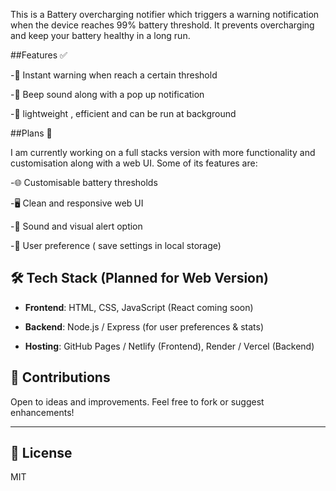 This is a Battery overcharging notifier which triggers a warning notification when the device reaches 99% battery threshold. It prevents overcharging and keep your battery healthy in a long run. 


##Features ✅

-📢 Instant warning when reach a certain threshold 

-📢 Beep sound along with a pop up notification 

-🧠 lightweight , efficient and can be run at background


##Plans 🚀

I am currently working on a full stacks version with more functionality and customisation along with a web UI. Some of its features are:

-🌐 Customisable battery thresholds
  
-🖥️ Clean and responsive web UI

-🔔 Sound and visual alert option

-💾 User preference ( save settings in local storage)


## 🛠️ Tech Stack (Planned for Web Version)

- **Frontend**: HTML, CSS, JavaScript (React coming soon)

- **Backend**: Node.js / Express (for user preferences & stats)
  
- **Hosting**: GitHub Pages / Netlify (Frontend), Render / Vercel (Backend)




## 🤝 Contributions
Open to ideas and improvements. Feel free to fork or suggest enhancements!

---

## 📜 License
MIT

